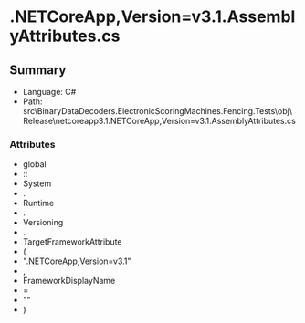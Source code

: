 ﻿# .NETCoreApp,Version=v3.1.AssemblyAttributes.cs

## Summary

* Language: C#
* Path: src\BinaryDataDecoders.ElectronicScoringMachines.Fencing.Tests\obj\Release\netcoreapp3.1\.NETCoreApp,Version=v3.1.AssemblyAttributes.cs

### Attributes

 - global
 - ::
 - System
 - .
 - Runtime
 - .
 - Versioning
 - .
 - TargetFrameworkAttribute
 - (
 - ".NETCoreApp,Version=v3.1"
 - ,
 - FrameworkDisplayName
 - =
 - ""
 - )

